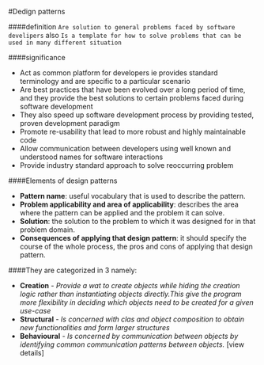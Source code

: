 #Dedign patterns

####definition
`
Are solution to general problems faced by software develipers
`
also
`Is a template for how to solve problems that can be used in many different situation`

####significance
- Act as common platform for developers ie provides standard terminology  and are specific to a particular scenario
- Are best practices that have been evolved over a long period of time, and they provide the best solutions to certain problems faced  during software development
- They also speed up software development process by providing tested, proven development paradigm
- Promote re-usability that lead to more robust and highly maintainable code
- Allow communication between developers using well known and understood names for software interactions
- Provide industry standard approach to solve reoccurring problem


####Elements of design patterns
- **Pattern name**: useful vocabulary that is used to describe the pattern.
- **Problem applicability and area of applicability**: describes the area where the pattern can be applied and the problem it can solve.
- **Solution**: the solution to the problem to which it was designed for in that problem domain.
- **Consequences of applying that design pattern**: it should specify the course of the whole process, the pros and cons of applying that design pattern.

####They are categorized in 3 namely:
- **Creation** - _Provide a wat to create objects while hiding the creation logic rather than instantiating objects directly.This give the program more flexibility in deciding which objects need to be created for a given use-case_
- **Structural** - _Is concerned with clas and object composition to obtain new functionalities and form larger structures_
- **Behavioural** - _Is concerned by communication between objects by identifying common communication patterns between objects._ [view details]

